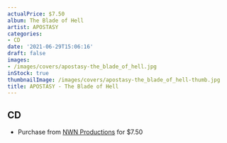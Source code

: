 ```yaml
---
actualPrice: $7.50
album: The Blade of Hell
artist: APOSTASY
categories:
- CD
date: '2021-06-29T15:06:16'
draft: false
images:
- /images/covers/apostasy-the_blade_of_hell.jpg
inStock: true
thumbnailImage: /images/covers/apostasy-the_blade_of_hell-thumb.jpg
title: APOSTASY - The Blade of Hell
---
```


## CD
* Purchase from [NWN Productions](http://shop.nwnprod.com/index.php?route=product/product&path=93&product_id=4126&sort=pd.name&order=ASC) for $7.50
